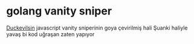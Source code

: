 # golang vanity sniper

[Duckevilsin](https://github.com/duckevils) javascript vanity sniperinin goya çevirilmiş hali
Şuanki haliyle yavaş bi kod uğraşan zaten yapıyor 
